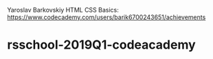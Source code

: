 Yaroslav Barkovskiy
HTML CSS Basics: 
https://www.codecademy.com/users/barik6700243651/achievements
# rsschool-2019Q1-codeacademy
